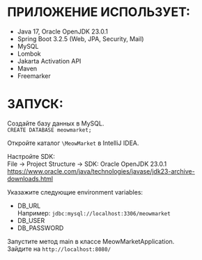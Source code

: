 # ПРИЛОЖЕНИЕ ИСПОЛЬЗУЕТ:
- Java 17, Oracle OpenJDK 23.0.1
- Spring Boot 3.2.5 (Web, JPA, Security, Mail)
- MySQL
- Lombok
- Jakarta Activation API
- Maven
- Freemarker

# ЗАПУСК:
Создайте базу данных в MySQL.  
`CREATE DATABASE meowmarket;`

Откройте каталог `\MeowMarket` в IntelliJ IDEA.

Настройте SDK:  
File -> Project Structure -> SDK: Oracle OpenJDK 23.0.1  
https://www.oracle.com/java/technologies/javase/jdk23-archive-downloads.html

Указажите следующие environment variables:
- DB_URL  
Например: `jdbc:mysql://localhost:3306/meowmarket`
- DB_USER
- DB_PASSWORD

Запустите метод main в классе MeowMarketApplication.  
Зайдите на `http://localhost:8080/`
